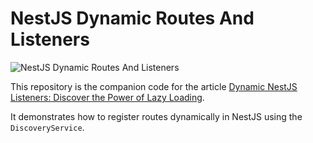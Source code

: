 # NestJS Dynamic Routes And Listeners

![NestJS Dynamic Routes And Listeners](https://media.dev.to/dynamic/image/width=1000,height=420,fit=cover,gravity=auto,format=auto/https%3A%2F%2Fdev-to-uploads.s3.amazonaws.com%2Fuploads%2Farticles%2Fr75xm8jmeyvxipvsnd9g.png)

This repository is the companion code for the article [Dynamic NestJS Listeners: Discover the Power of Lazy Loading](https://dev.to/this-is-learning/dynamic-nestjs-listeners-discover-the-power-of-lazy-loading-53i2).

It demonstrates how to register routes dynamically in NestJS using the `DiscoveryService`.
